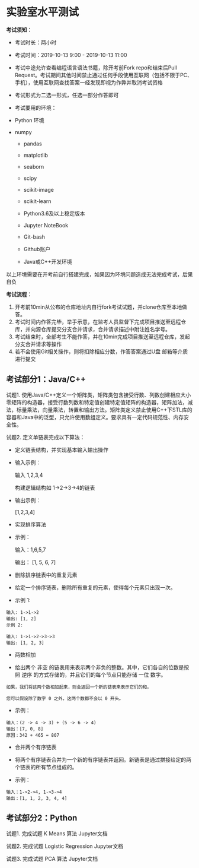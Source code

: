 # 实验室水平测试

**考试须知：**

*  考试时长：两小时

*  考试时间：2019-10-13 9:00 - 2019-10-13 11:00

*  考试中途允许查看编程语言语法书籍，除开考前Fork repo和结束后Pull Request。考试期间其他时间禁止通过任何手段使用互联网（包括不限于PC、手机），使用互联网查找答案一经发现即视为作弊并取消考试资格

*  考试形式为二选一形式，任选一部分作答即可

*  考试要用的环境：

  *  Python 环境
*  numpy
    *  pandas
    *  matplotlib
    *  seaborn
    *  scipy
    *  scikit-image
    *  scikit-learn
   *  Python3.6及以上稳定版本
   *  Jupyter NoteBook 
  
   * Git-bash
    
   * Github账户
    
   *  Java或C++开发环境
  
  以上环境需要在开考前自行搭建完成，如果因为环境问题造成无法完成考试，后果自负

**考试流程：**

1.  开考前10min从公布的仓库地址内自行fork考试试题，并clone仓库至本地做答。
2.  考试时间内作答完毕，举手示意，在监考人员监督下完成项目推送至远程仓库，并向源仓库提交分支合并请求，合并请求描述中附注姓名学号。
3.  考试结束时，全部考生不能作答，并在10min完成项目推送至远程仓库，发起分支合并请求等操作
4.  若不会使用Git相关操作，则将扣除相应分数，作答答案通过U盘 邮箱等介质进行提交

##  考试部分1：Java/C++ 

试题1. 使用Java/C++定义一个矩阵类，矩阵类包含接受行数、列数创建相应大小零矩阵的构造器，接受行数列数和特定值创建特定值矩阵的构造器，矩阵加法，减法，标量乘法，向量乘法，转置和输出方法。矩阵类定义禁止使用C++下STL库的容器和Java中的泛型，只允许使用数组定义。要求具有一定代码规范性、内存安全性。

试题2. 定义单链表完成以下算法：

*  定义链表结构，并实现基本输入输出操作

  *  输入示例：

     输入 1,2,3,4

     构建逻辑结构如 1->2->3->4的链表

  *  输出示例：

     [1,2,3,4]

*  实现排序算法

  *  示例：

     输入：1,6,5,7

     输出： [1, 5, 6, 7]

*  删除排序链表中的重复元素

  *  给定一个排序链表，删除所有重复的元素，使得每个元素只出现一次。

  *  示例 1:

    输入: 1->1->2
    输出: [1, 2]
    示例 2:

    输入: 1->1->2->3->3
    输出: [1, 2, 3]

*   两数相加

  *  给出两个 非空 的链表用来表示两个非负的整数。其中，它们各自的位数是按照 逆序 的方式存储的，并且它们的每个节点只能存储 一位 数字。

    如果，我们将这两个数相加起来，则会返回一个新的链表来表示它们的和。

    您可以假设除了数字 0 之外，这两个数都不会以 0 开头。

  *  示例：

    输入：(2 -> 4 -> 3) + (5 -> 6 -> 4)
    输出：[7, 0, 8]
    原因：342 + 465 = 807

*   合并两个有序链表

  *  将两个有序链表合并为一个新的有序链表并返回。新链表是通过拼接给定的两个链表的所有节点组成的。 

  *  示例：

    输入：1->2->4, 1->3->4
    输出：[1, 1, 2, 3, 4, 4]

##  考试部分2：Python

试题1. 完成试题 K Means 算法 Jupyter文档

试题2. 完成试题 Logistic Regression  Jupyter文档

试题3. 完成试题 PCA 算法 Jupyter文档
